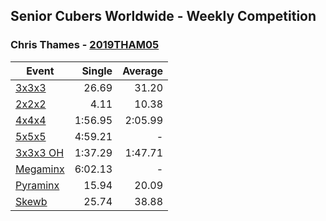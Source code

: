 ## Senior Cubers Worldwide - Weekly Competition
### Chris Thames - [2019THAM05](https://www.worldcubeassociation.org/persons/2019THAM05)

| Event | Single | Average |
| -- | --: | --: |
| [3x3x3](chris_thames/333.md) | 26.69 | 31.20 |
| [2x2x2](chris_thames/222.md) | 4.11 | 10.38 |
| [4x4x4](chris_thames/444.md) | 1:56.95 | 2:05.99 |
| [5x5x5](chris_thames/555.md) | 4:59.21 | - |
| [3x3x3 OH](chris_thames/333oh.md) | 1:37.29 | 1:47.71 |
| [Megaminx](chris_thames/minx.md) | 6:02.13 | - |
| [Pyraminx](chris_thames/pyram.md) | 15.94 | 20.09 |
| [Skewb](chris_thames/skewb.md) | 25.74 | 38.88 |

<!-- Global site tag (gtag.js) - Google Analytics -->
<script async src="https://www.googletagmanager.com/gtag/js?id=UA-86348435-3"></script>
<script>window.dataLayer = window.dataLayer || []; function gtag() {dataLayer.push(arguments);} gtag('js', new Date()); gtag('config', 'UA-86348435-3');</script>
